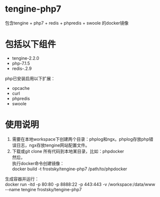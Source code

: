 # tengine-php7
包含tengine + php7 + redis + phpredis + swoole 的docker镜像 

# 包括以下组件   
- tengine-2.2.0   
- php-7.1.5    
- redis-.2.9   

php已安装启用以下扩展：    
- opcache    
- curl   
- phpredis   
- swoole    

# 使用说明
1. 需要在本地workspace下创建两个目录：phplog和ngx。phplog存放php错误日志，ngx存放tengine网站配置文件。    
2. 下载或git clone 所有代码到本地某目录，比如：phpdocker    
然后，    
执行docker命令创建镜像：   
docker build -t frostsky/tengine-php7 /path/to/phpdocker     

生成容器并运行：     
docker run -itd -p 80:80 -p 8888:22 -p 443:443 -v /workspace:/data/www --name tengine frostsky/tengine-php7
